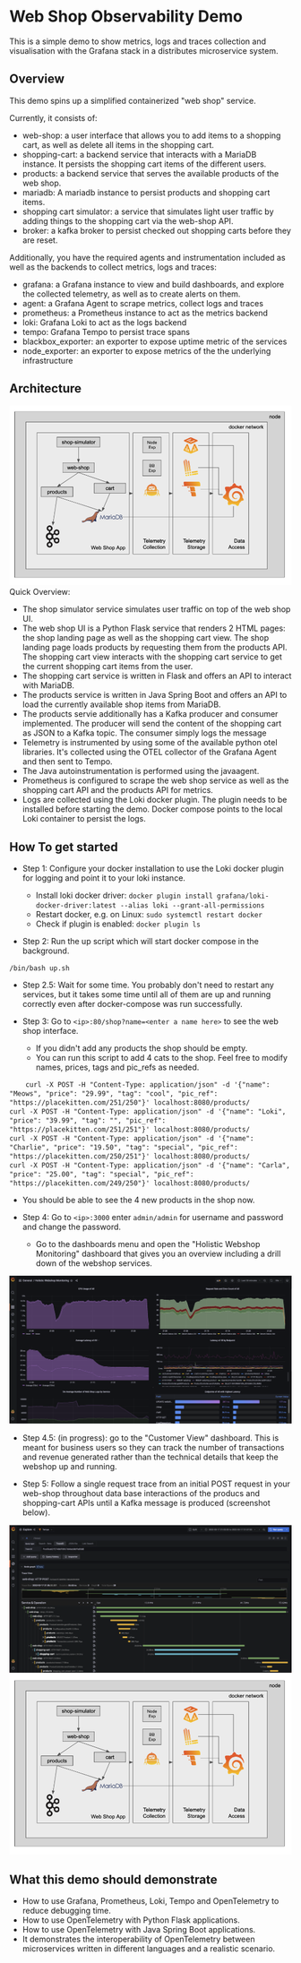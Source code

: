 # Web Shop Observability Demo

This is a simple demo to show metrics, logs and traces collection and visualisation with the Grafana stack in a distributes microservice system.

## Overview

This demo spins up a simplified containerized "web shop" service.

Currently, it consists of:
* web-shop: a user interface that allows you to add items to a shopping cart, as well as delete all items in the shopping cart.
* shopping-cart: a backend service that interacts with a MariaDB instance. It persists the shopping cart items of the different users.
* products: a backend service that serves the available products of the web shop.
* mariadb: A mariadb instance to persist products and shopping cart items.
* shopping cart simulator: a service that simulates light user traffic by adding things to the shopping cart via the web-shop API.
* broker: a kafka broker to persist checked out shopping carts before they are reset.

Additionally, you have the required agents and instrumentation included as well as the backends to collect metrics, logs and traces:
* grafana: a Grafana instance to view and build dashboards, and explore the collected telemetry, as well as to create alerts on them. 
* agent: a Grafana Agent to scrape metrics, collect logs and traces
* prometheus: a Prometheus instance to act as the metrics backend
* loki: Grafana Loki to act as the logs backend
* tempo: Grafana Tempo to persist trace spans
* blackbox_exporter: an exporter to expose uptime metric of the services
* node_exporter: an exporter to expose metrics of the the underlying infrastructure

## Architecture
![](images/web-shop-architecture.png)
Quick Overview:
* The shop simulator service simulates user traffic on top of the web shop UI.
* The web shop UI is a Python Flask service that renders 2 HTML pages: the shop landing page as well as the shopping cart view. The shop landing page loads products by requesting them from the products API. The shopping cart view interacts with the shopping cart service to get the current shopping cart items from the user.
* The shopping cart service is written in Flask and offers an API to interact with MariaDB.
* The products service is written in Java Spring Boot and offers an API to load the currently available shop items from MariaDB.
* The products servie additionally has a Kafka producer and consumer implemented. The producer will send the content of the shopping cart as JSON to a Kafka topic. The consumer simply logs the message
* Telemetry is instrumented by using some of the available python otel libraries. It's collected using the OTEL collector of the Grafana Agent and then sent to Tempo.
* The Java autoinstrumentation is performed using the javaagent.
* Prometheus is configured to scrape the web shop service as well as the shopping cart API and the products API for metrics.
* Logs are collected using the Loki docker plugin. The plugin needs to be installed before starting the demo. Docker compose points to the local Loki container to persist the logs.

## How To get started

* Step 1: Configure your docker installation to use the Loki docker plugin for logging and point it to your loki instance.
  * Install loki docker driver: ```docker plugin install grafana/loki-docker-driver:latest --alias loki --grant-all-permissions```
  * Restart docker, e.g. on Linux: ```sudo systemctl restart docker```
  * Check if plugin is enabled: ```docker plugin ls```

* Step 2: Run the up script which will start docker compose in the background.
```
/bin/bash up.sh
```

* Step 2.5: Wait for some time. You probably don't need to restart any services, but it takes some time until all of them are up and running correctly even after docker-compose was run successfully.

* Step 3: Go to `<ip>:80/shop?name=<enter a name here>` to see the web shop interface.
  * If you didn't add any products the shop should be empty.
  * You can run this script to add 4 cats to the shop. Feel free to modify names, prices, tags and pic_refs as needed.

```
    curl -X POST -H "Content-Type: application/json" -d '{"name": "Meows", "price": "29.99", "tag": "cool", "pic_ref": "https://placekitten.com/251/250"}' localhost:8080/products/
curl -X POST -H "Content-Type: application/json" -d '{"name": "Loki", "price": "39.99", "tag": "", "pic_ref": "https://placekitten.com/251/251"}' localhost:8080/products/
curl -X POST -H "Content-Type: application/json" -d '{"name": "Charlie", "price": "19.50", "tag": "special", "pic_ref": "https://placekitten.com/250/251"}' localhost:8080/products/
curl -X POST -H "Content-Type: application/json" -d '{"name": "Carla", "price": "25.00", "tag": "special", "pic_ref": "https://placekitten.com/249/250"}' localhost:8080/products/
```

  * You should be able to see the 4 new products in the shop now.

* Step 4: Go to `<ip>:3000` enter `admin/admin` for username and password and change the password.
  * Go to the dashboards menu and open the "Holistic Webshop Monitoring" dashboard that gives you an overview including a drill down of the webshop services.

![](images/web-shop-dashboard.png)


* Step 4.5: (in progress): go to the "Customer View" dashboard. This is meant for business users so they can track the number of transactions and revenue generated rather than the technical details that keep the webshop up and running.

* Step 5: Follow a single request trace from an initial POST request in your web-shop throughout data base interactions of the producs and shopping-cart APIs until a Kafka message is produced (screenshot below).

![](images/web-shop-traces.png)
![](images/web-shop-architecture.png)

## What this demo should demonstrate

* How to use Grafana, Prometheus, Loki, Tempo and OpenTelemetry to reduce debugging time.
* How to use OpenTelemetry with Python Flask applications.
* How to use OpenTelemetry with Java Spring Boot applications.
* It demonstrates the interoperability of OpenTelemetry between microservices written in different languages and a realistic scenario.

